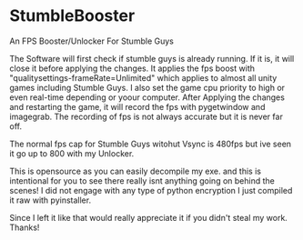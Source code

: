# StumbleBooster

An FPS Booster/Unlocker For Stumble Guys

The Software will first check if stumble guys is already running. If it is, it will close it before applying the changes.
It applies the fps boost with "qualitysettings-frameRate=Unlimited" which applies to almost all unity games including Stumble Guys.
I also set the game cpu priority to high or even real-time depending or yoour computer.
After Applying the changes and restarting the game, it will record the fps with pygetwindow and imagegrab. The recording of fps is not always accurate but it is never far off.

The normal fps cap for Stumble Guys witohut Vsync is 480fps but ive seen it go up to 800 with my Unlocker.

This is opensource as you can easily decompile my exe. and this is intentional for you to see there really isnt anything going on behind the scenes!
I did not engage with any type of python encryption I just compiled it raw with pyinstaller.

Since I left it like that  would really appreciate it if you didn't steal my work. Thanks!
